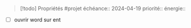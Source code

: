 > [!todo] Propriétés
> #projet 
> échéance:: 2024-04-19
> priorité::
> énergie::

- [ ] ouvrir word sur ent